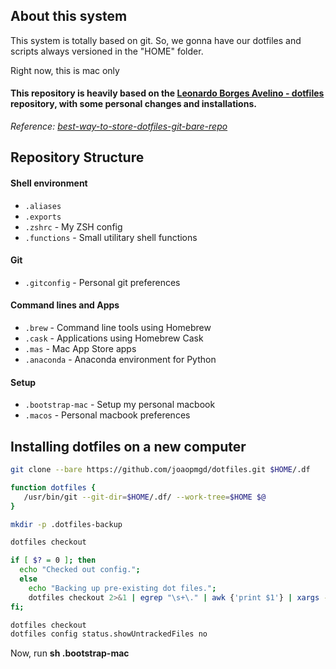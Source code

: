 ## About this system

This system is totally based on git.
So, we gonna have our dotfiles and scripts always versioned in the "HOME" folder.

Right now, this is mac only

#### This repository is heavily based on the [Leonardo Borges Avelino - dotfiles](https://github.com/lborgav/dotfiles) repository, with some personal changes and installations.

_Reference: [best-way-to-store-dotfiles-git-bare-repo](https://developer.atlassian.com/blog/2016/02/best-way-to-store-dotfiles-git-bare-repo/)_

## Repository Structure

#### Shell environment

* `.aliases`
* `.exports`
* `.zshrc` - My ZSH config
* `.functions` - Small utilitary shell functions

#### Git

* `.gitconfig` - Personal git preferences

#### Command lines and Apps

* `.brew` - Command line tools using Homebrew
* `.cask` - Applications using Homebrew Cask
* `.mas` - Mac App Store apps
* `.anaconda` - Anaconda environment for Python

#### Setup

* `.bootstrap-mac` - Setup my personal macbook
* `.macos` - Personal macbook preferences

## Installing dotfiles on a new computer

```sh
git clone --bare https://github.com/joaopmgd/dotfiles.git $HOME/.df

function dotfiles {
   /usr/bin/git --git-dir=$HOME/.df/ --work-tree=$HOME $@
}

mkdir -p .dotfiles-backup

dotfiles checkout

if [ $? = 0 ]; then
  echo "Checked out config.";
  else
    echo "Backing up pre-existing dot files.";
    dotfiles checkout 2>&1 | egrep "\s+\." | awk {'print $1'} | xargs -I{} mv {} .dotfiles-backup/{}
fi;

dotfiles checkout
dotfiles config status.showUntrackedFiles no
```

Now, run **sh .bootstrap-mac**
